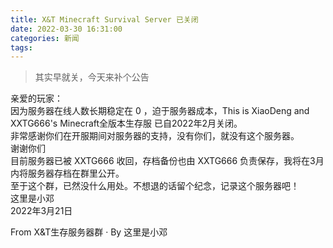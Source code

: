 ```yaml
---
title: X&T Minecraft Survival Server 已关闭
date: 2022-03-30 16:31:00
categories: 新闻
tags:
---
```


<!-- wp:quote -->
<blockquote class="wp-block-quote"><p>其实早就关，今天来补个公告</p></blockquote>
<!-- /wp:quote -->

<!-- wp:paragraph {"align":"left"} -->
<p class="has-text-align-left">亲爱的玩家：<br>因为服务器在线人数长期稳定在 0 ，迫于服务器成本，This is XiaoDeng and XXTG666's Minecraft全版本生存服 已自2022年2月关闭。<br>非常感谢你们在开服期间对服务器的支持，没有你们，就没有这个服务器。<br>谢谢你们<br>目前服务器已被 XXTG666 收回，存档备份也由 XXTG666 负责保存，我将在3月内将服务器存档在群里公开。<br>至于这个群，已然没什么用处。不想退的话留个纪念，记录这个服务器吧！<br>这里是小邓<br>2022年3月21日</p>
<!-- /wp:paragraph -->

<!-- wp:paragraph {"align":"right"} -->
<p class="has-text-align-right">From X&amp;T生存服务器群 · By 这里是小邓</p>
<!-- /wp:paragraph -->
